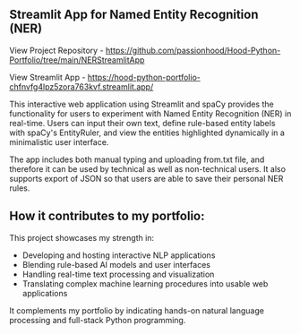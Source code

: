 ## Streamlit App for Named Entity Recognition (NER)
View Project Repository - https://github.com/passionhood/Hood-Python-Portfolio/tree/main/NERStreamlitApp

View Streamlit App - https://hood-python-portfolio-chfnvfg4lpz5zora763kvf.streamlit.app/ 

This interactive web application using Streamlit and spaCy provides the functionality for users to experiment with Named Entity Recognition (NER) in real-time. Users can input their own text, define rule-based entity labels with spaCy's EntityRuler, and view the entities highlighted dynamically in a minimalistic user interface.

The app includes both manual typing and uploading from.txt file, and therefore it can be used by technical as well as non-technical users. It also supports export of JSON so that users are able to save their personal NER rules.

## How it contributes to my portfolio:
This project showcases my strength in:
- Developing and hosting interactive NLP applications
- Blending rule-based AI models and user interfaces
- Handling real-time text processing and visualization
- Translating complex machine learning procedures into usable web applications

It complements my portfolio by indicating hands-on natural language processing and full-stack Python programming. 

